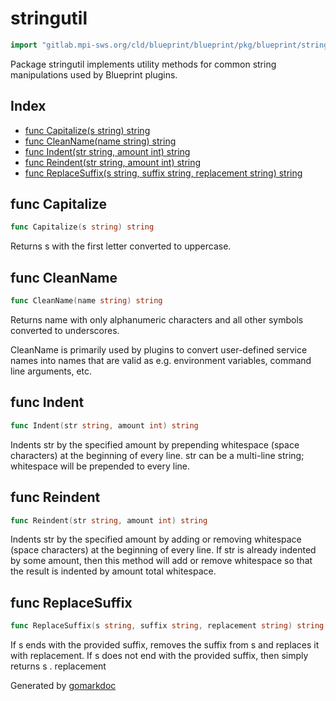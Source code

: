 <!-- Code generated by gomarkdoc. DO NOT EDIT -->

# stringutil

```go
import "gitlab.mpi-sws.org/cld/blueprint/blueprint/pkg/blueprint/stringutil"
```

Package stringutil implements utility methods for common string manipulations used by Blueprint plugins.

## Index

- [func Capitalize\(s string\) string](<#Capitalize>)
- [func CleanName\(name string\) string](<#CleanName>)
- [func Indent\(str string, amount int\) string](<#Indent>)
- [func Reindent\(str string, amount int\) string](<#Reindent>)
- [func ReplaceSuffix\(s string, suffix string, replacement string\) string](<#ReplaceSuffix>)


<a name="Capitalize"></a>
## func Capitalize

```go
func Capitalize(s string) string
```

Returns s with the first letter converted to uppercase.

<a name="CleanName"></a>
## func CleanName

```go
func CleanName(name string) string
```

Returns name with only alphanumeric characters and all other symbols converted to underscores.

CleanName is primarily used by plugins to convert user\-defined service names into names that are valid as e.g. environment variables, command line arguments, etc.

<a name="Indent"></a>
## func Indent

```go
func Indent(str string, amount int) string
```

Indents str by the specified amount by prepending whitespace \(space characters\) at the beginning of every line. str can be a multi\-line string; whitespace will be prepended to every line.

<a name="Reindent"></a>
## func Reindent

```go
func Reindent(str string, amount int) string
```

Indents str by the specified amount by adding or removing whitespace \(space characters\) at the beginning of every line. If str is already indented by some amount, then this method will add or remove whitespace so that the result is indented by amount total whitespace.

<a name="ReplaceSuffix"></a>
## func ReplaceSuffix

```go
func ReplaceSuffix(s string, suffix string, replacement string) string
```

If s ends with the provided suffix, removes the suffix from s and replaces it with replacement. If s does not end with the provided suffix, then simply returns s . replacement

Generated by [gomarkdoc](<https://github.com/princjef/gomarkdoc>)

